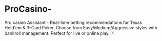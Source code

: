 # ProCasino-
Pro casino Assistant - Real-time betting recommendations for Texas Hold'em &amp; 3-Card Poker. Choose from Easy/Medium/Aggressive styles with bankroll management. Perfect for live or online play. 🃏
